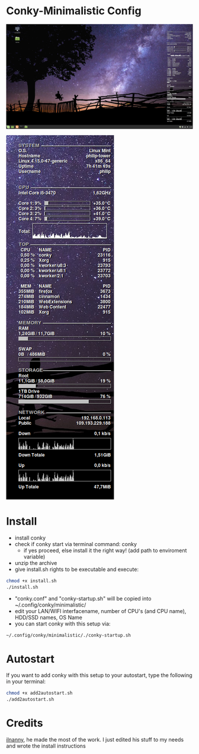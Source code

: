 # Conky-Minimalistic Config

![sample](sample.png)

![samplecropped](samplecropped.png)



# Install

- install conky
- check if conky start via terminal command: conky
  - if yes proceed, else install it the right way! (add path to enviroment variable)
- unzip the archive
- give install.sh rights to be executable and execute:
```bash
chmod +x install.sh
./install.sh
```
- "conky.conf" and "conky-startup.sh" will be copied into ~/.config/conky/minimalistic/
- edit your LAN/WIFI interfacename, number of CPU's (and CPU name), HDD/SSD names, OS Name
- you can start conky with this setup via:
```bash
~/.config/conky/minimalistic/./conky-startup.sh
```

# Autostart

If you want to add conky with this setup to your autostart, type the following in your terminal:

```bash
chmod +x add2autostart.sh
./add2autostart.sh
```

# Credits

[ilnanny](http://ilnanny.deviantart.com/), he made the most of the work. I just edited his stuff to my needs and wrote the install instructions
